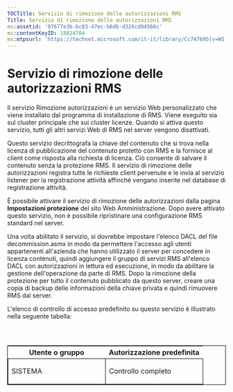 ```yaml
---
TOCTitle: Servizio di rimozione delle autorizzazioni RMS
Title: Servizio di rimozione delle autorizzazioni RMS
ms:assetid: '97677e3b-bc83-47ec-b6db-d326cd94566c'
ms:contentKeyID: 18824704
ms:mtpsurl: 'https://technet.microsoft.com/it-it/library/Cc747695(v=WS.10)'
---
```


Servizio di rimozione delle autorizzazioni RMS
==============================================

Il servizio Rimozione autorizzazioni è un servizio Web personalizzato che viene installato dal programma di installazione di RMS. Viene eseguito sia sul cluster principale che sui cluster licenze. Quando si attiva questo servizio, tutti gli altri servizi Web di RMS nel server vengono disattivati.

Questo servizio decrittografa la chiave del contenuto che si trova nella licenza di pubblicazione del contenuto protetto con RMS e la fornisce al client come risposta alla richiesta di licenza. Ciò consente di salvare il contenuto senza la protezione RMS. Il servizio di rimozione delle autorizzazioni registra tutte le richieste client pervenute e le invia al servizio listener per la registrazione attività affinché vengano inserite nel database di registrazione attività.

È possibile attivare il servizio di rimozione delle autorizzazioni dalla pagina **Impostazioni protezione** del sito Web Amministrazione. Dopo avere attivato questo servizio, non è possibile ripristinare una configurazione RMS standard nel server.

Una volta abilitato il servizio, si dovrebbe impostare l'elenco DACL del file decommission.asmx in modo da permettere l'accesso agli utenti appartenenti all'azienda che hanno utilizzato il server per concedere in licenza contenuti, quindi aggiungere il gruppo di servizi RMS all'elenco DACL con autorizzazioni in lettura ed esecuzione, in modo da abilitare la gestione dell'operazione da parte di RMS. Dopo la rimozione della protezione per tutto il contenuto pubblicato da questo server, creare una copia di backup delle informazioni della chiave privata e quindi rimuovere RMS dal server.

L'elenco di controllo di accesso predefinito su questo servizio è illustrato nella seguente tabella:

###  

<p> </p>
<table style="border:1px solid black;">
<colgroup>
<col width="50%" />
<col width="50%" />
</colgroup>
<thead>
<tr class="header">
<th>Utente o gruppo</th>
<th>Autorizzazione predefinita</th>
</tr>
</thead>
<tbody>
<tr class="odd">
<td style="border:1px solid black;"><p>SISTEMA</p></td>
<td style="border:1px solid black;"><p>Controllo completo</p></td>
</tr>
</tbody>
</table>
